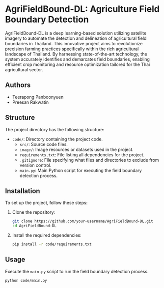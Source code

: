 # AgriFieldBound-DL: Agriculture Field Boundary Detection

AgriFieldBound-DL is a deep learning-based solution utilizing satellite imagery to automate the detection and delineation of agricultural field boundaries in Thailand. This innovative project aims to revolutionize precision farming practices specifically within the rich agricultural landscape of Thailand. By harnessing state-of-the-art technology, the system accurately identifies and demarcates field boundaries, enabling efficient crop monitoring and resource optimization tailored for the Thai agricultural sector.

## Authors

- Teerapong Panboonyuen
- Preesan Rakwatin

## Structure

The project directory has the following structure:

- `code/`: Directory containing the project code.
    - `src/`: Source code files.
    - `image/`: Image resources or datasets used in the project.
    - `requirements.txt`: File listing all dependencies for the project.
    - `.gitignore`: File specifying what files and directories to exclude from version control.
    - `main.py`: Main Python script for executing the field boundary detection process.

## Installation

To set up the project, follow these steps:

1. Clone the repository:

    ```bash
    git clone https://github.com/your-username/AgriFieldBound-DL.git
    cd AgriFieldBound-DL
    ```

2. Install the required dependencies:

    ```bash
    pip install -r code/requirements.txt
    ```

## Usage

Execute the `main.py` script to run the field boundary detection process.

```bash
python code/main.py